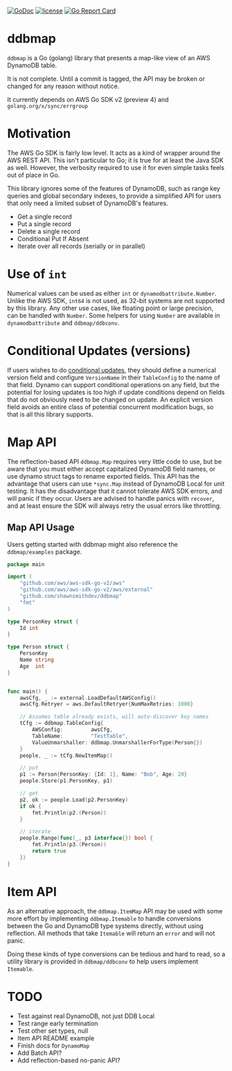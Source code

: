 [![GoDoc](https://godoc.org/github.com/shawnsmithdev/ddbmap?status.png)](https://godoc.org/github.com/shawnsmithdev/ddbmap)
[![license](http://img.shields.io/badge/license-MIT-red.svg?style=flat)](https://raw.githubusercontent.com/shawnsmithdev/ddbmap/master/LICENSE)
[![Go Report Card](https://goreportcard.com/badge/github.com/shawnsmithdev/ddbmap)](https://goreportcard.com/report/github.com/shawnsmithdev/ddbmap)

# ddbmap
`ddbmap` is a Go (golang) library that presents a map-like view of an AWS DynamoDB table.

It is not complete. Until a commit is tagged, the API may be broken or changed for any reason without notice.

It currently depends on AWS Go SDK v2 (preview 4) and `golang.org/x/sync/errgroup`

# Motivation
The AWS Go SDK is fairly low level. It acts as a kind of wrapper around the AWS REST API.
This isn't particular to Go; it is true for at least the Java SDK as well. However, the verbosity required to use it
for even simple tasks feels out of place in Go.

This library ignores some of the features of DynamoDB, such as range key queries and global secondary indexes,
to provide a simplified API for users that only need a limited subset of DynamoDB's features.

* Get a single record
* Put a single record
* Delete a single record
* Conditional Put If Absent
* Iterate over all records (serially or in parallel)

# Use of `int`

Numerical values can be used as either `int` or `dynamodbattribute.Number`.
Unlike the AWS SDK, `int64` is not used, as 32-bit systems are not supported by this library.
Any other use cases, like floating point or large precision, can be handled with `Number`.
Some helpers for using `Number` are available in `dynamodbattribute` and `ddbmap/ddbconv`.

# Conditional Updates (versions)
If users wishes to do
[conditional updates](https://docs.aws.amazon.com/amazondynamodb/latest/developerguide/WorkingWithItems.html#WorkingWithItems.ConditionalUpdate),
they should define a numerical version field and configure `VersionName` in their `TableConfig` to the name of that
field. Dynamo can support conditional operations on any field, but the potential for losing updates is too high if
update conditions depend on fields that do not obviously need to be changed on update. An explicit version field avoids
an entire class of potential concurrent modification bugs, so that is all this library supports.

# Map API
The reflection-based API `ddbmap.Map` requires very little code to use, but be aware that
you must either accept capitalized DynamoDB field names, or use dynamo struct tags to rename exported fields.
This API has the advantage that users can use `*sync.Map` instead of DynamoDB Local for unit testing.
It has the disadvantage that it cannot tolerate AWS SDK errors, and will panic if they occur. Users are advised to
handle panics with `recover`, and at least ensure the SDK will always retry the usual errors like throttling.

Map API Usage
-------------
Users getting started with ddbmap might also reference the `ddbmap/examples` package.

```go
package main

import (
    "github.com/aws/aws-sdk-go-v2/aws"
    "github.com/aws/aws-sdk-go-v2/aws/external"
    "github.com/shawnsmithdev/ddbmap"
    "fmt"
)

type PersonKey struct {
    Id int
}

type Person struct {
    PersonKey
    Name string
    Age  int
}


func main() {
    awsCfg, _ := external.LoadDefaultAWSConfig()
    awsCfg.Retryer = aws.DefaultRetryer{NumMaxRetries: 1000}

    // Assumes table already exists, will auto-discover key names
    tCfg := ddbmap.TableConfig{
        AWSConfig:         awsCfg,
        TableName:         "TestTable",
        ValueUnmarshaller: ddbmap.UnmarshallerForType(Person{})
    }
    people, _ := tCfg.NewItemMap()

    // put
    p1 := Person{PersonKey: {Id: 1}, Name: "Bob", Age: 20}
    people.Store(p1.PersonKey, p1)

    // get
    p2, ok := people.Load(p2.PersonKey)
    if ok {
        fmt.Println(p2.(Person))
    }

    // iterate
    people.Range(func(_, p3 interface{}) bool {
        fmt.Println(p3.(Person))
        return true
    })
}
```

# Item API
As an alternative approach, the `ddbmap.ItemMap` API may be used with some more effort by implementing `ddbmap.Itemable`
to handle conversions between the Go and DynamoDB type systems directly, without using reflection.
All methods that take `Itemable` will return an `error` and will not panic.

Doing these kinds of type conversions can be tedious and hard to read, so a utility library is provided
in `ddbmap/ddbconv` to help users implement `Itemable`.

# TODO
* Test against real DynamoDB, not just DDB Local
* Test range early termination
* Test other set types, null
* Item API README example
* Finish docs for `DynamoMap`
* Add Batch API?
* Add reflection-based no-panic API?

